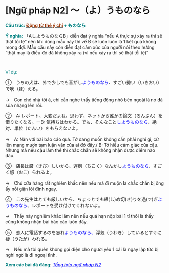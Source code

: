 # [Ngữ pháp N2] 〜（よ）うものなら
<div class="entry-content">
<p><strong><span style="color: #008080;">Cấu trúc: <a href="https://bikae.net/ngu-phap/ngu-phap-n4-dong-tu-the-y-chi/"><span style="color: #993300;">Động từ thể ý chí</span></a> + ものなら</span></strong></p>
<p><strong><span style="color: #008080;">Ý nghĩa:</span></strong> 「AしようものならB」diễn đạt ý nghĩa “nếu A thực sự xảy ra thì sẽ thật tồi tệ” nên khi dùng mẫu này thì vế B sẽ luôn luôn là 1 kết quả không mong đợi. Mẫu câu này còn diễn đạt cảm xúc của người nói theo hướng “thật may là điều đó đã không xảy ra (vì nếu xảy ra thì sẽ thật tồi tệ)”</p>
<p><!-- inside_article4_japanese_responsive --><br/>
<ins class="adsbygoogle adslot_1" data-ad-client="ca-pub-2233580070484357" data-ad-slot="4413057825" style="display: inline-block;"></ins><br/>
<script>// <![CDATA[ (adsbygoogle = window.adsbygoogle || []).push({}); // ]]&gt;</script></p>
<p><span style="color: #008080;">Ví dụ:</span></p>
<p>①　うちの犬は、外で少しでも音がし<span style="color: #0000ff;">ようものなら</span>、すごい勢い（いきおい）で吠（ほ）える。</p>
<p>→　Con chó nhà tôi á, chỉ cần nghe thấy tiếng động nhỏ bên ngoài là nó đã sủa nhặng lên rồi.</p>
<p>②　A: レポート、大変だよね。思わず、ネットから誰かの論文（ろんぶん）を借りたくなる。ーB: 気持ちはわかる。でも、そんなこと<span style="color: #0000ff;">しようものなら</span>、絶対、単位（たんい）をもらえないよ。</p>
<p>→　A: Nản với bài báo cáo quá. Tớ đang muốn không cần phải nghĩ gì, cứ lên mạng mượn tạm luận văn của ai đó đây./ B: Tớ hiểu cảm giác của cậu. Nhưng mà nếu cậu làm thế thì chắc chắn sẽ không nhận được điểm nào đâu.</p>
<p>③　店長は厳（きび）しいから、遅刻（ちこく）なんかし<span style="color: #0000ff;">ようものなら</span>、すごく怒（おこ）られるよ。</p>
<p>→　Chủ cửa hàng rất nghiêm khắc nên nếu mà đi muộn là chắc chắn bị ông ấy nổi giận lôi đình ngay.</p>
<p>④　この先生はとても厳しいから、ちょっとでも締(し)め切(き)りを過(す)ぎ<span style="color: #0000ff;">ようものなら</span>、レポートを受け付けてくれないよ。</p>
<p>→　Thầy này nghiêm khắc lắm nên nếu quá hạn nộp bài 1 tí thôi là thầy cũng không nhận bài báo cáo luôn đấy.</p>
<p>⑤　恋人に電話するのを忘れ<span style="color: #0000ff;">ようものなら、</span>浮気（うわき）しているとすぐに疑（うたが）われる。</p>
<p>→　Nếu mà tôi quên không gọi điện cho người yêu 1 cái là ngay lập tức bị nghi ngờ là đi ngoại tình.</p>
<p><strong><span style="color: #008080;">Xem các bài đã đăng</span></strong>: <span style="color: #0000ff;"><em><a href="https://bikae.net/ngu-phap/tong-hop-ngu-phap-n2/" style="color: #0000ff;" target="_blank">Tổng hợp ngữ pháp N2</a></em></span></p>

</div>